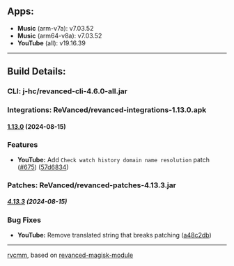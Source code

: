 ## Apps:  
* **Music** (arm-v7a): v7.03.52  
* **Music** (arm64-v8a): v7.03.52  
* **YouTube** (all): v19.16.39  
---

## Build Details:  
### CLI: j-hc/revanced-cli-4.6.0-all.jar
### Integrations: ReVanced/revanced-integrations-1.13.0.apk

#### [1.13.0](https://github.com/ReVanced/revanced-integrations/compare/v1.12.0...v1.13.0) (2024-08-15)
### Features
* **YouTube:** Add `Check watch history domain name resolution` patch ([#675](https://github.com/ReVanced/revanced-integrations/issues/675)) ([57d6834](https://github.com/ReVanced/revanced-integrations/commit/57d6834a2ce1893d8eea16346cc854beef065a33))


### Patches: ReVanced/revanced-patches-4.13.3.jar

##### [4.13.3](https://github.com/ReVanced/revanced-patches/compare/v4.13.2...v4.13.3) (2024-08-15)
### Bug Fixes
* **YouTube:** Remove translated string that breaks patching ([a48c2db](https://github.com/ReVanced/revanced-patches/commit/a48c2db53d84767c8fd5d569f9ce1c46c2bfd9a1))

---  

[rvcmm](https://github.com/thrwKappu/rvcmm/), based on [revanced-magisk-module](https://github.com/j-hc/revanced-magisk-module)  
